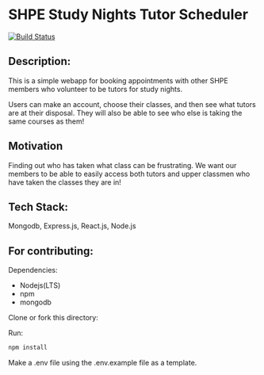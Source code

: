 # SHPE Study Nights Tutor Scheduler 

[![Build Status](https://travis-ci.com/amanzanero/shpe-tutor-scheduler.svg?branch=master)](https://travis-ci.com/amanzanero/shpe-tutor-scheduler)

## Description:

This is a simple webapp for booking appointments with other SHPE 
members who volunteer to be tutors for study nights. 

Users can make an account, choose their classes, and then see what
tutors are at their disposal. They will also be able to see who else
is taking the same courses as them!

## Motivation

Finding out who has taken what class can be frustrating. We want our 
members to be able to easily access both tutors and upper classmen 
who have taken the classes they are in!

## Tech Stack:

Mongodb, Express.js, React.js, Node.js 

## For contributing:

Dependencies:
* Nodejs(LTS)
* npm
* mongodb

Clone or fork this directory:

Run:

```bash
npm install
```

Make a .env file using the .env.example file as a template.

